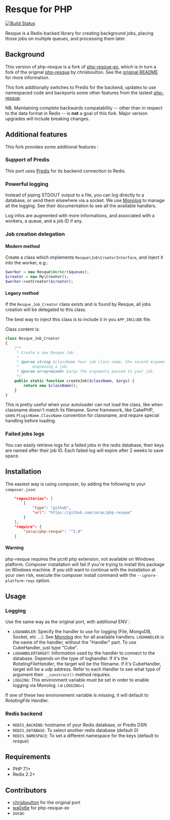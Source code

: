 Resque for PHP
==============

[![Build Status](https://travis-ci.com/zorac/php-resque.svg?branch=master)](https://travis-ci.com/zorac/php-resque)

Resque is a Redis-backed library for creating background jobs, placing those
jobs on multiple queues, and processing them later.

## Background

This version of php-resque is a fork of
[php-resque-ex](https://github.com/wa0x6e/php-resque-ex),
which is in turn a fork of the original
[php-resque](https://github.com/chrisboulton/php-resque)
by chrisboulton. See the
[original README](https://github.com/chrisboulton/php-resque/blob/master/README.md)
for more information.

This fork additionally switches to Predis for the backend, updates to use
namespaced code and backports some other features from the lastest
[php-resque](https://github.com/resque/php-resque).

NB. Maintaining complete backwards compatability -- other than in respect to the
data format in Redis -- is **not** a goal of this fork. Major version upgrades
*will* include breaking changes.

## Additional features

This fork provides some additional features :

### Support of Predis

This port uses [Predis](https://github.com/nrk/predis) for its backend
connection to Redis.

### Powerful logging

Instead of piping STDOUT output to a file, you can log directly to a database,
or send them elsewhere via a socket. We use
[Monolog](https://github.com/Seldaek/monolog)
to manage all the logging. See their documentation to see all the available
handlers.

Log infos are augmented with more informations, and associated with a workers,
a queue, and a job ID if any.

### Job creation delegation

#### Modern method

Create a class which implements `Resque\Job\CreatorInterface`, and inject it
into the worker, e.g.:

```php
$worker = new Resque\Worker($queues);
$creator = new My\Creator();
$worker->setCreator($creator);
```

#### Legacy method

If the `Resque_Job_Creator` class exists and is found by Resque, all jobs
creation will be delegated to this class.

The best way to inject this class is to include it in you `APP_INCLUDE` file.

Class content is:

```php
class Resque_Job_Creator
{
    /**
     * Create a new Resque Job.
     *
     * @param string $className Your job class name, the second argument when
     *      enqueuing a job.
     * @param array<mixed> $args The arguments passed to your job.
     */
    public static function createJob($className, $args) {
        return new $className();
    }
}
```

This is pretty useful when your autoloader can not load the class, like when
classname doesn't match its filename. Some framework, like CakePHP, uses
`PluginName.ClassName` convention for classname, and require special handling
before loading.

### Failed jobs logs

You can easily retrieve logs for a failed jobs in the redis database, their
keys are named after their job ID. Each failed log will expire after 2 weeks to
save space.

## Installation

The easiest way is using composer, by adding the following to your
`composer.json`:

```json
    "repositories": [
        {
            "type": "github",
            "url": "https://github.com/zorac/php-resque"
        }
    ],
    "require": {
        "zorac/php-resque": "^2.0"
    }
```

#### Warning

php-resque requires the pcntl php extension, not available on Windows platform.
Composer installation will fail if you're trying to install this package on
Windows machine. If you still want to continue with the installation at your
own risk, execute the composer install command with the `--ignore-platform-reqs`
option.

## Usage

### Logging

Use the same way as the original port, with additional ENV :

* `LOGHANDLER`: Specify the handler to use for logging (File, MongoDB,
    Socket, etc …). See [Monolog](https://github.com/Seldaek/monolog#handlers)
    doc for all available handlers. `LOGHANDLER` is the name of the handler,
    without the "Handler" part. To use CubeHandler, just type "Cube".
* `LOGHANDLERTARGET`: Information used by the handler to connect to the
    database. Depends on the type of loghandler. If it's the
    *RotatingFileHandler*, the target will be the filename. If it's CubeHandler,
    target will be a udp address. Refer to each Handler to see what type of
    argument their `__construct()` method requires.
* `LOGGING`: This environment variable must be set in order to enable logging
    via Monolog. i.e `LOGGING=1`

If one of these two environement variable is missing, it will default to
*RotatingFile* Handler.

### Redis backend

* `REDIS_BACKEND`: hostname of your Redis database, or Predis DSN
* `REDIS_DATABASE`: To select another redis database (default 0)
* `REDIS_NAMESPACE`: To set a different namespace for the keys (default to
    *resque*)

## Requirements

* PHP 7.1+
* Redis 2.2+

## Contributors

* [chrisboulton](https://github.com/chrisboulton/php-resque) for the original
    port
* [wa0x6e](https://github.com/wa0x6e/php-resque-ex) for php-resque-ex
* zorac
